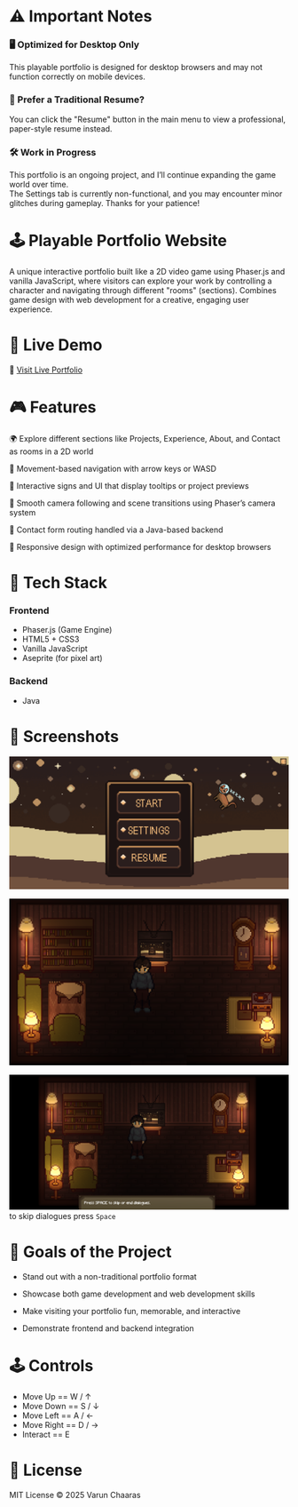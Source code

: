 # ⚠️ Important Notes

### 🖥️ Optimized for Desktop Only  
This playable portfolio is designed for desktop browsers and may not function correctly on mobile devices.

### 📄 Prefer a Traditional Resume?  
You can click the "Resume" button in the main menu to view a professional, paper-style resume instead.

### 🛠️ Work in Progress  
This portfolio is an ongoing project, and I’ll continue expanding the game world over time.  
The Settings tab is currently non-functional, and you may encounter minor glitches during gameplay. Thanks for your patience!

 

# 🕹️ Playable Portfolio Website

A unique interactive portfolio built like a 2D video game using Phaser.js and vanilla JavaScript, where visitors can explore your work by controlling a character and navigating through different "rooms" (sections). Combines game design with web development for a creative, engaging user experience.

# 🚀 Live Demo

🔗 [Visit Live Portfolio](https://varunchaaras.art)

# 🎮 Features

🌍 Explore different sections like Projects, Experience, About, and Contact as rooms in a 2D world

🧭 Movement-based navigation with arrow keys or WASD

💬 Interactive signs and UI that display tooltips or project previews

🎥 Smooth camera following and scene transitions using Phaser’s camera system

🔄 Contact form routing handled via a Java-based backend

📱 Responsive design with optimized performance for desktop browsers

# 🧰 Tech Stack

### Frontend
- Phaser.js (Game Engine)
- HTML5 + CSS3	
- Vanilla JavaScript	
- Aseprite (for pixel art)

### Backend
- Java

# 📸 Screenshots

![menu](https://github.com/slugoguls/Playable-Porfolio/blob/main/title.png?raw=true)

![room](https://github.com/slugoguls/Playable-Porfolio/blob/main/room.png?raw=true)

![skip](https://github.com/slugoguls/Playable-Porfolio/blob/main/skip.png?raw=true)
to skip dialogues press `Space`

# 🎯 Goals of the Project

- Stand out with a non-traditional portfolio format

- Showcase both game development and web development skills

- Make visiting your portfolio fun, memorable, and interactive

- Demonstrate frontend and backend integration

# 🕹 Controls

- Move Up	     ==      W / ↑
- Move Down	   ==     S / ↓
- Move Left	   ==      A / ←
- Move Right	 ==      D / →
- Interact	   ==       E

# 📄 License

MIT License © 2025 Varun Chaaras

